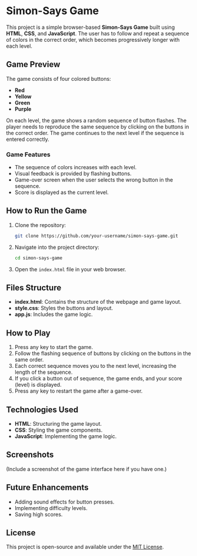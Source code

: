 
# Simon-Says Game

This project is a simple browser-based **Simon-Says Game** built using **HTML**, **CSS**, and **JavaScript**. The user has to follow and repeat a sequence of colors in the correct order, which becomes progressively longer with each level.

## Game Preview

The game consists of four colored buttons:
- **Red**
- **Yellow**
- **Green**
- **Purple**

On each level, the game shows a random sequence of button flashes. The player needs to reproduce the same sequence by clicking on the buttons in the correct order. The game continues to the next level if the sequence is entered correctly.

### Game Features
- The sequence of colors increases with each level.
- Visual feedback is provided by flashing buttons.
- Game-over screen when the user selects the wrong button in the sequence.
- Score is displayed as the current level.

## How to Run the Game

1. Clone the repository:
    ```bash
    git clone https://github.com/your-username/simon-says-game.git
    ```

2. Navigate into the project directory:
    ```bash
    cd simon-says-game
    ```

3. Open the `index.html` file in your web browser.

## Files Structure

- **index.html**: Contains the structure of the webpage and game layout.
- **style.css**: Styles the buttons and layout.
- **app.js**: Includes the game logic.

## How to Play

1. Press any key to start the game.
2. Follow the flashing sequence of buttons by clicking on the buttons in the same order.
3. Each correct sequence moves you to the next level, increasing the length of the sequence.
4. If you click a button out of sequence, the game ends, and your score (level) is displayed.
5. Press any key to restart the game after a game-over.

## Technologies Used

- **HTML**: Structuring the game layout.
- **CSS**: Styling the game components.
- **JavaScript**: Implementing the game logic.

## Screenshots
(Include a screenshot of the game interface here if you have one.)

## Future Enhancements

- Adding sound effects for button presses.
- Implementing difficulty levels.
- Saving high scores.

## License

This project is open-source and available under the [MIT License](LICENSE).
